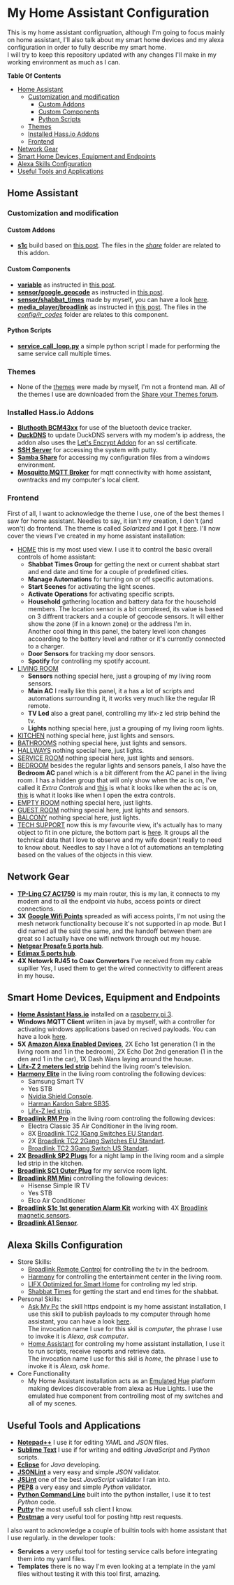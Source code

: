 # My  Home Assistant Configuration
This is my home assistant configruation, although I'm going to focus mainly on home assistant, I'll also talk about my smart home devices and my alexa configuration in order to fully describe my smart home.</br>
I will try to keep this repository updated with any changes I'll make in my working environment as much as I can.

**Table Of Contents**
- [Home Assistant](#home-assistant)
  - [Customization and modification](#customization-and-modification)
    - [Custom Addons](#custom-addons)
    - [Custom Components](#custom-components)
    - [Python Scripts](#python-scripts)
  - [Themes](#themes)
  - [Installed Hass.io Addons](#installed-hassio-addons)
  - [Frontend](#frontend)
- [Network Gear](#network-gear)
- [Smart Home Devices, Equipment and Endpoints](#smart-home-devices-equipment-and-endpoints)
- [Alexa Skills Configuration](#alexa-skills-configuration)
- [Useful Tools and Applications](#useful-tools-and-applications)

## Home Assistant

### Customization and modification

#### Custom Addons
- [**s1c**](addons/s1c) build based on [this post](https://community.home-assistant.io/t/broadlink-s1c-kit-sensors-in-ha-using-python-and-mqtt/19886/23). The files in the [*share*](share) folder are related to this addon.

#### Custom Components
- [**variable**](config/custom_components/variable.py) as instructed in [this post](https://community.home-assistant.io/t/custom-component-to-declare-set-variables/25218).
- [**sensor/google_geocode**](config/custom_components/sensor/google_geocode.py) as instructed in [this post](https://community.home-assistant.io/t/google-geocode-custom-component-gps-to-street-address/22233).
- [**sensor/shabbat_times**](config/custom_components/sensor/shabbat_times.py) made by myself, you can have a look [here](https://community.home-assistant.io/t/get-shabbat-times-from-hebcal-api-custom-sensor/32429).
- [**media_player/broadlink**](config/custom_components/media_player/broadlink.py) as instructed in [this post](https://community.home-assistant.io/t/broadlink-ir-media-player-for-old-dump-tvs/27706). The files in the [*config/ir_codes*](config/ir_codes) folder are relates to this component.

#### Python Scripts
 - [**service_call_loop.py**](config/python_scripts/service_call_loop.py) a simple python script I made for performing the same service call multiple times.
 
### Themes
- None of the [themes](config/themes) were made by myself, I'm not a frontend man. All of the themes I use are downloaded from the [Share your Themes forum](https://community.home-assistant.io/t/share-your-themes/22018).

### Installed Hass.io Addons
- [**Bluthooth BCM43xx**](https://home-assistant.io/addons/bluetooth_bcm43xx/) for use of the bluetooth device tracker.
- [**DuckDNS**](https://home-assistant.io/addons/duckdns/) to update DuckDNS servers with my modem's ip address, the addon also uses the [Let's Encrypt Addon](https://home-assistant.io/addons/lets_encrypt/) for an ssl certificate.
- [**SSH Server**](https://home-assistant.io/addons/ssh/) for accessing the system with putty.
- [**Samba Share**](https://home-assistant.io/addons/samba/) for accessing my configuration files from a windows environment.
- [**Mosquitto MQTT Broker**](https://home-assistant.io/addons/mosquitto/) for mqtt connectivity with home assistant, owntracks and my computer's local client.

### Frontend
First of all, I want to acknowledge the theme I use, one of the best themes I saw for home assistant. Needles to say, it isn't my creation, I don't (and won't) do frontend. The theme is called *Solarized* and I got it [here](https://community.home-assistant.io/t/share-your-themes/22018/31).
I'll now cover the views I've created in my home assistant installation:
- [HOME](frontend_pics/View_HOME.jpg) this is my most used view. I use it to control the basic overall controls of home assistant:
  - **Shabbat Times Group** for getting the next or current shabbat start and end date and time for a couple of predefined cities.
  - **Manage Automations** for turning on or off specific automations.
  - **Start Scenes** for activating the light scenes.
  - **Activate Operations** for activating specific scripts.
  - **Household** gathering location and battery data for the household members. The location sensor is a bit complexed, its value is based on 3 diffrent trackers and a couple of geocode sensors. It will either show the zone (if in a known zone) or the address I'm in.</br>
  Another cool thing in this panel, the batery level icon changes accoarding to the battery level and rather or it's currently connected to a charger.
  - **Door Sensors** for tracking my door sensors.
  - **Spotify** for controlling my spotify account.
- [LIVING ROOM](frontend_pics/View_LIVING_ROOM.jpg)
  - **Sensors** nothing special here, just a grouping of my living room sensors.
  - **Main AC** I really like this panel, it a has a lot of scripts and automations surrounding it, it works very much like the regular IR remote.
  - **TV Led** also a great panel, controlling my lifx-z led strip behind the tv.
  - **Lights** nothing special here, just a grouping of my living room lights.
- [KITCHEN](frontend_pics/View_KITCHEN.jpg) nothing special here, just lights and sensors.
- [BATHROOMS](frontend_pics/View_BATHROOMS.jpg) nothing special here, just lights and sensors.
- [HALLWAYS](frontend_pics/View_HALLWAYS.jpg) nothing special here, just lights.
- [SERVICE ROOM](frontend_pics/View_SERVICE_ROOM.jpg) nothing special here, just lights and sensors.
- [BEDROOM](frontend_pics/View_BEDROOM_AC_OFF.jpg) besides the regular lights and sensors panels, I also have the **Bedroom AC** panel which is a bit different from the AC panel in the living room. I has a hidden group that will only show when the ac is on, I've called it *Extra Controls* and [this](frontend_pics/View_BEDROOM_AC_ON.jpg) is what it looks like when the ac is on, [this](frontend_pics/View_BEDROOM_AC_EXTRA.jpg) is what it looks like when I open the extra controls.
- [EMPTY ROOM](frontend_pics/View_EMPTY_ROOM.jpg) nothing special here, just lights.
- [GUEST ROOM](frontend_pics/View_GUEST_ROOM.jpg) nothing special here, just lights and sensors.
- [BALCONY](frontend_pics/View_BALCONY.jpg) nothing special here, just lights.
- [TECH SUPPORT](frontend_pics/View_TECH_SUPPORT_1.jpg) now this is my favourite view, it's actually has to many object to fit in one picture, the bottom part is [here](frontend_pics/View_TECH_SUPPORT_2.jpg). It groups all the technical data that I love to observe and my wife doesn't really to need to know about. Needles to say I have a lot of automations an templating based on the values of the objects in this view.

## Network Gear
- [**TP-Ling C7 AC1750**](https://www.amazon.com/TP-Link-Archer-C7-802-11ac-Wireless/dp/B00BUSDVBQ/ref=sr_1_4?ie=UTF8&qid=1510661698&sr=8-4&keywords=tp-link+ac1750) is my main router, this is my lan, it connects to my modem and to all the endpoint via hubs, access points or direct connections.
- **3X** [**Google Wifi Points**](https://www.amazon.com/gp/product/B01MAW2294/ref=oh_aui_detailpage_o03_s00?ie=UTF8&psc=1) spreaded as wifi access points, I'm not using the mesh network functionality becouse it's not supported in ap mode. But I did named all the ssid the same, and the handoff between them are great so I actually have one wifi network through out my house.
- [**Netgear Prosafe 5 ports hub**](https://www.amazon.com/gp/product/B00HGLVZLY/ref=oh_aui_detailpage_o00_s00?ie=UTF8&psc=1).
- [**Edimax 5 ports hub**](https://www.amazon.com/Edimax-ES-5500GV3-Gigabit-Ethernet-Switch/dp/B00H8XIZT0/ref=sr_1_12?s=electronics&ie=UTF8&qid=1510662309&sr=1-12&keywords=edimax+switch).
- **4X Netowrk RJ45 to Coax Convertors** I've received from my cable supllier *Yes*, I used them to get the wired connectivity to different areas in my house.

## Smart Home Devices, Equipment and Endpoints
- [**Home Assistant Hass.io**](https://home-assistant.io/hassio/) installed on a [raspberry pi 3](https://www.amazon.com/gp/product/B01C6EQNNK/ref=oh_aui_detailpage_o00_s00?ie=UTF8&psc=1).
- **Windows MQTT Client** wriiten in java by myself, with a controller for activating windows applications based on recived payloads. You can have a look [here](https://community.home-assistant.io/t/how-i-made-alexa-talk-to-my-computer-through-home-assistant/32448).
- **5X** [**Amazon Alexa Enabled Devices**](https://www.amazon.com/Amazon-Echo-And-Alexa-Devices/b/ref=nav_shopall_1_ods_ha_echo_cp?ie=UTF8&node=9818047011), 2X Echo 1st generation (1 in the living room and 1 in the bedroom), 2X Echo Dot 2nd generation (1 in the den and 1 in the car), 1X Dash Wans laying around the house.
- [**Lifx-Z 2 meters led strip**](https://www.amazon.com/gp/product/B01KY02NLY/ref=oh_aui_detailpage_o01_s00?ie=UTF8&psc=1) behind the living room's television.
- [**Harmony Elite**](https://www.amazon.com/gp/product/B014PDFP9S/ref=oh_aui_detailpage_o04_s00?ie=UTF8&psc=1) in the living room controling the following devices:
  - Samsung Smart TV
  - Yes STB
  - [Nvidia Shield Console](https://www.amazon.com/gp/product/B01N1NT9Y6/ref=oh_aui_detailpage_o02_s00?ie=UTF8&th=1).
  - [Harman Kardon Sabre SB35](https://www.amazon.com/Harman-Kardon-SABRE-SB35-Entertainment/dp/B00F9HTX7U/ref=sr_1_1?s=electronics&ie=UTF8&qid=1510609535&sr=1-1&keywords=sabre+sb35).
  - [Lifx-Z led strip](https://www.amazon.com/gp/product/B01KY02NLY/ref=oh_aui_detailpage_o01_s00?ie=UTF8&psc=1).
- [**Broadlink RM Pro**](https://www.aliexpress.com/item/Broadlink-RM2-RM-Pro-Smart-home-Automation-Universal-Intelligent-wireless-remote-control-WIFI-IR-RF-switch/32738344424.html?spm=a2g0s.9042311.0.0.elfcCR) in the living room controling the following devices:
  - Electra Classic 35 Air Conditioner in the living room.
  - 8X [Broadlink TC2 1Gang Switches EU Standart](https://www.aliexpress.com/item/2016-New-Arrival-Broadlink-TC2-Light-Touch-Switch-EU-220V-1Gang-Wall-Switch-White-Touch-Panel/32592935925.html?spm=a2g0s.9042311.0.0.elfcCR).
  - 2X [Broadlink TC2 2Gang Switches EU Standart](https://www.aliexpress.com/item/2016-New-Arrival-Broadlink-TC2-Touch-Switches-2Gang-EU-220V-Remote-Control-Wall-Light-Switch-Smart/32592959665.html?spm=a2g0s.9042311.0.0.elfcCR).
  - [Broadlink TC2 3Gang Switch US Standart](https://www.aliexpress.com/item/2016-New-Broadlink-TC2-Light-Touch-Switch-US-AU-110V-3Gang-Wall-Switch-Wireless-Remote-Control/32591265614.html?spm=a2g0s.9042311.0.0.1rwADH).
- **2X** [**Broadlink SP2 Plugs**](https://www.aliexpress.com/item/Broadlink-16A-EU-US-wifi-power-socket-SP-CC-Home-Automation-Smart-plug-outlet-Wireless-Control/32639393902.html?spm=a2g0s.9042311.0.0.1rwADH) for a night lamp in the living room and a simple led strip in the kitchen.
- [**Broadlink SC1 Outer Plug**](https://www.aliexpress.com/item/New-Broadlink-SC1-Wifi-Smart-Remote-Controlled-Power-Home-Automation-APP-Wireless-power-light-Switch-Via/32811421862.html?spm=a2g0s.9042311.0.0.1rwADH) for my service room light.
- [**Broadlink RM Mini**](https://www.aliexpress.com/item/Original-Broadlink-RM-Mini3Black-bean-Smart-Home-Automation-Universal-Intelligent-WiFi-IR-4G-Wireless-Controller-by/32657100947.html?spm=a2g0s.9042311.0.0.1rwADH) controlling the following devices:
  - Hisense Simple IR TV
  - Yes STB
  - Elco Air Conditioner
- [**Broadlink S1c 1st generation Alarm Kit**](https://www.aliexpress.com/item/2015-New-Arrival-Broadlink-S1-S1C-SmartOne-Alarm-Security-Kit-For-Home-Smart-Home-Alarm-System/32523639274.html?spm=a2g0s.9042311.0.0.1rwADH) working with 4X [Broadlink magnetic sensors](https://www.aliexpress.com/item/Original-Broadlink-S1C-433Mhz-Door-Sensor-Contact-Wireless-Window-Magnet-Entry-Detector-Sensor-Smart-Home-Alarm/32694362268.html?spm=a2g0s.9042311.0.0.8GFN5e).
- [**Broadlink A1 Sensor**](https://www.aliexpress.com/item/Broadlink-A1-E-air-wifi-Air-Quatily-Detector-Intelligent-Purifier-smart-home-Automation-phone-detect-Temperature/32614430027.html?spm=a2g0s.9042311.0.0.6NtFMx).

## Alexa Skills Configuration
- Store Skills:
  - [Broadlink Remote Control](https://www.amazon.com/BroadLink-Remote-Control/dp/B073PLQYKS/ref=sr_1_1?s=digital-skills&ie=UTF8&qid=1510648170&sr=1-1&keywords=broadlink) for controlling the tv in the bedroom.
  - [Harmony](https://www.amazon.com/Logitech-Harmony/dp/B01M4LDPX3/ref=sr_1_1?s=digital-skills&ie=UTF8&qid=1510648428&sr=1-1&keywords=harmony) for controlling the entertainment center in the living room.
  - [LIFX Optimized for Smart Home](https://www.amazon.com/LIFX-Optimized-for-Smart-Home/dp/B01EIQSPOY/ref=sr_1_1?s=digital-skills&ie=UTF8&qid=1510648575&sr=1-1&keywords=lifx) for controling my led strip.
  - [Shabbat Times](https://www.amazon.com/Tomer-Figenblat-Shabbat-Times/dp/B072PRCHRD/ref=sr_1_2?s=digital-skills&ie=UTF8&qid=1510648624&sr=1-2&keywords=shabbat+times) for getting the start and end times for the shabbat.
- Personal Skills:
  - [Ask My Pc](alexa_skills/ask_my_pc) the skill https endpoint is my home assistant installation, I use this skill to publish payloads to my computer through home assistant, you can have a look [here](https://www.youtube.com/watch?v=AQzD0TPG-xE).</br>
  The invocation name I use for this skil is *computer*, the phrase I use to invoke it is *Alexa, ask computer*.
  - [Home Assistant](alexa_skills/home_assistant) for controling my home assistant installation, I use it to run scripts, receive reports and retrieve data.</br>
  The invocation name I use for this skil is *home*, the phrase I use to invoke it is *Alexa, ask home*.
- Core Functionality
  - My Home Assistant installation acts as an  [Emulated Hue](https://home-assistant.io/components/emulated_hue/) platform making devices discoverable from alexa as Hue Lights. I use the emulated hue component from controlling most of my switches and all of my scenes.

## Useful Tools and Applications
- [**Notepad++**](https://notepad-plus-plus.org/) I use it for editing *YAML* and *JSON* files.
- [**Sublime Text**](https://www.sublimetext.com/) I use if for writing and editing *JavaScript* and *Python* scripts.
- [**Eclipse**](https://www.eclipse.org/) for *Java* developing.
- [**JSONLint**](https://jsonlint.com/) a very easy and simple *JSON* validator.
- [**JSLint**](http://www.jslint.com/) one of the best *JavaScript* validator I ran into.
- [**PEP8**](http://pep8online.com/) a very easy and simple *Python* validator.
- [**Python Command Line**](https://www.python.org/) built into the python installer, I use it to test *Python* code.
- [**Putty**](http://www.putty.org/) the most usefull ssh client I know.
- [**Postman**](https://www.getpostman.com/) a very useful tool for posting http rest requests.

I also want to acknowledge a couple of builtin tools with home assistant that I use regularly. in the developer tools:
- **Services** a very useful tool for testing service calls before integrating them into my yaml files.
- **Templates** there is no way I'm even looking at a template in the yaml files without testing it with this tool first, amazing.
